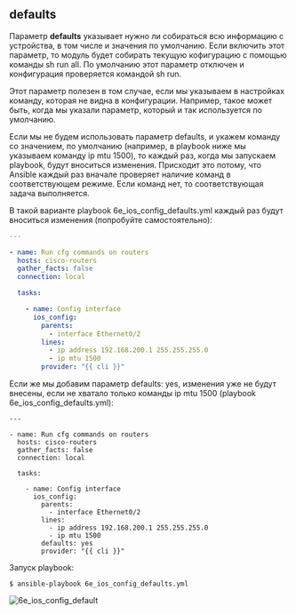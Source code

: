 ## defaults

Параметр __defaults__ указывает нужно ли собираться всю информацию с устройства, в том числе и значения по умолчанию.
Если включить этот параметр, то модуль будет собирать текущую кофигурацию с помощью команды sh run all.
По умолчанию этот параметр отключен и конфигурация проверяется командой sh run.

Этот параметр полезен в том случае, если мы указываем в настройках команду, которая не видна в конфигурации.
Например, такое может быть, когда мы указали параметр, который и так используется по умолчанию.

Если мы не будем использовать параметр defaults, и укажем команду со значением, по умолчанию (например, в playbook ниже мы указываем команду ip mtu 1500), то каждый раз, когда мы запускаем playbook, будут вноситься изменения.
Присходит это потому, что Ansible каждый раз вначале проверяет наличие команд в соответствующем режиме.
Если команд нет, то соответствующая задача выполняется.


В такой варианте playbook 6e_ios_config_defaults.yml каждый раз будут вноситься изменения (попробуйте самостоятельно):
```yml
---

- name: Run cfg commands on routers
  hosts: cisco-routers
  gather_facts: false
  connection: local

  tasks:

    - name: Config interface
      ios_config:
        parents:
          - interface Ethernet0/2
        lines:
          - ip address 192.168.200.1 255.255.255.0
          - ip mtu 1500
        provider: "{{ cli }}"
```

Если же мы добавим параметр defaults: yes, изменения уже не будут внесены, если не хватало только команды ip mtu 1500 (playbook 6e_ios_config_defaults.yml):
```
---

- name: Run cfg commands on routers
  hosts: cisco-routers
  gather_facts: false
  connection: local

  tasks:

    - name: Config interface
      ios_config:
        parents:
          - interface Ethernet0/2
        lines:
          - ip address 192.168.200.1 255.255.255.0
          - ip mtu 1500
        defaults: yes
        provider: "{{ cli }}"
```

Запуск playbook:
```
$ ansible-playbook 6e_ios_config_defaults.yml
```

![6e_ios_config_default](https://raw.githubusercontent.com/natenka/PyNEng/master/book/chapter15/images/6e_ios_config_defaults.png)
